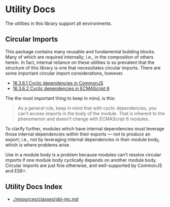 # Utility Docs

The utilities in this library support all environments.

## Circular Imports

This package contains many reusable and fundamental building blocks. Many of which are required internally; i.e., in the composition of others herein. In fact, internal reliance on these utilities is so prevalent that the structure of this library is one that necessitates circular imports. There are some important circular import considerations, however.

-   [16.3.6.1 Cyclic dependencies in CommonJS](https://o5p.me/tp2pCK)
-   [16.3.6.2 Cyclic dependencies in ECMAScript 6](https://o5p.me/EK1tYf)

The the most important thing to keep in mind, is this:

> As a general rule, keep in mind that with cyclic dependencies, you can’t access imports in the body of the module. That is inherent to the phenomenon and doesn’t change with ECMAScript 6 modules.

To clarify further, modules which have internal dependencies must leverage those internal dependencies _within_ their exports — not to _produce_ an export; i.e., not by leveraging internal dependencies in their module body, which is where problems arise.

Use in a module body is a problem because modules can’t resolve circular imports if one module body cyclically depends on another module body. Circular imports are just fine otherwise, and well-supported by CommonJS and ES6+.

## Utility Docs Index

-   [./resources/classes/obj-mc.md](./resources/classes/obj-mc.md)
